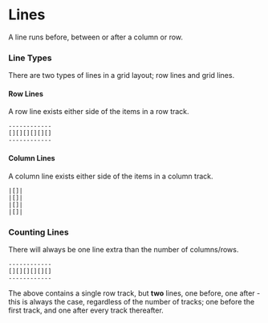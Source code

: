 # Lines

A line runs before, between or after a column or row.

### Line Types

There are two types of lines in a grid layout; row lines and grid lines.

#### Row Lines

A row line exists either side of the items in a row track.

```
------------
[][][][][][]
------------
```

#### Column Lines

A column line exists either side of the items in a column track.

```
|[]|
|[]|
|[]|
|[]|
```

### Counting Lines

There will always be one line extra than the number of columns/rows.

```
------------
[][][][][][]
------------
```

The above contains a single row track, but **two** lines, one before, one after - this is always the case, regardless of the number of tracks; one before the first track, and one after every track thereafter.
